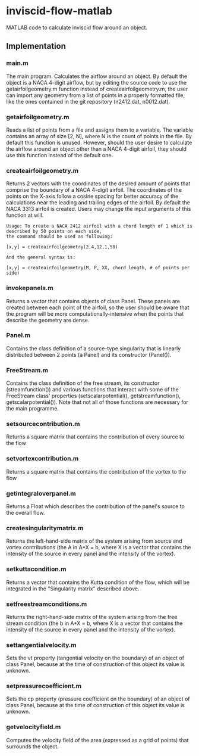 # inviscid-flow-matlab
MATLAB code to calculate inviscid flow around an object.

## Implementation


### main.m
The main program. Calculates the airflow around an object. By default the object is a NACA 4-digit airflow, but by editing the source code to use the getairfoilgeometry.m function instead of createairfoilgeometry.m, the user can import any geometry from a list of points in a properly formatted file, like the ones contained in the git repository (n2412.dat, n0012.dat).
    
### getairfoilgeometry.m
Reads a list of points from a file and assigns them to a variable. The variable contains an array of size [2, N], where N is the count of points in the file. By default this function is unused. However, should the user desire to calculate the airflow around an object other than a NACA 4-digit airfoil, they should use this function instead of the default one.

### createairfoilgeometry.m
Returns 2 vectors with the coordinates of the desired amount of points that comprise the boundary of a NACA 4-digit airfoil. The coordinates of the points on the X-axis follow a cosine spacing for better accuracy of the calculations near the leading and trailing edges of the airfoil. By default the NACA 3313 airfoil is created. Users may change the input arguments of this function at will.

    Usage: To create a NACA 2412 airfoil with a chord length of 1 which is described by 50 points on each side, 
    the command should be used as following:

    [x,y] = createairfoilgeometry(2,4,12,1,50)

    And the general syntax is:

    [x,y] = createairfoilgeometry(M, P, XX, chord length, # of points per side)
    
### invokepanels.m
Returns a vector that contains objects of class Panel. These panels are created between each point of the airfoil, so the user should be aware that the program will be more computationally-intensive when the points that describe the geometry are dense.

### Panel.m
Contains the class definition of a source-type singularity that is linearly distributed between 2 points (a Panel) and its constructor (Panel()).

### FreeStream.m
Contains the class definition of the free stream, its constructor (streamfunction()) and various functions that interact with some of the FreeStream class' properties (setscalarpotential(), getstreamfunction(), getscalarpotential()). Note that not all of those functions are necessary for the main programme.

### setsourcecontribution.m
Returns a square matrix that contains the contribution of every source to the flow

### setvortexcontribution.m
Returns a square matrix that contains the contribution of the vortex to the flow

### getintegraloverpanel.m
Returns a Float which describes the contribution of the panel's source to the overall flow.

### createsingularitymatrix.m
Returns the left-hand-side matrix of the system arising from source and vortex contributions (the A in A*X = b, where X is a vector that contains the intensity of the source in every panel and the intensity of the vortex).

### setkuttacondition.m
Returns a vector that contains the Kutta condition of the flow, which will be integrated in the "Singularity matrix" described above.

### setfreestreamconditions.m
Returns the right-hand-side matrix of the system arising from the free stream condition (the b in A*X = b, where X is a vector that contains the intensity of the source in every panel and the intensity of the vortex).
    
### settangentialvelocity.m
Sets the vt property (tangential velocity on the boundary) of an object of class Panel, because at the time of construction of this object its value is unknown.

### setpressurecoefficient.m
Sets the cp property (pressure coefficient on the boundary) of an object of class Panel, because at the time of construction of this object its value is unknown.

### getvelocityfield.m
Computes the velocity field of the area (expressed as a grid of points) that surrounds the object.
